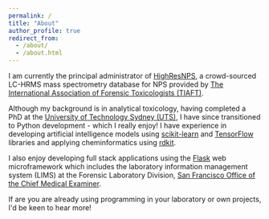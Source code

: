 ```yaml
---
permalink: /
title: "About"
author_profile: true
redirect_from: 
  - /about/
  - /about.html
---
```


I am currently the principal administrator of [HighResNPS](https://highresnps.com), a crowd-sourced LC-HRMS mass spectrometry database for NPS provided by [The International Association of Forensic Toxicologists (TIAFT)](https://www.tiaft.org/).

Although my background is in analytical toxicology, having completed a PhD at the [University of Technology Sydney (UTS)](https://www.uts.edu.au/research/centres/centre-forensic-science), I have since transitioned to Python development - which I really enjoy! I have experience in developing artificial intelligence models using [scikit-learn](https://scikit-learn.org/stable/index.html) and [TensorFlow](https://www.tensorflow.org/) libraries and applying cheminformatics using [rdkit](https://www.rdkit.org/). 

I also enjoy developing full stack applications using the [Flask](https://flask.palletsprojects.com/en/stable/) web microframework which includes the laboratory information management system (LIMS) at the Forensic Laboratory Division, [San Francisco Office of the Chief Medical Examiner](https://www.sf.gov/departments--city-administrator--office-chief-medical-examiner).

<!-- If you're interested in learning programming and are wondering where to start, feel free to check out my recommendations on the [Courses](https://dpasin.github.io/courses/) page.-->

If are you are already using programming in your laboratory or own projects, I'd be keen to hear more!
